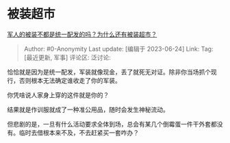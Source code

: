 # 被装超市
[军人的被装不都是统一配发的吗？为什么还有被装超市？](https://www.zhihu.com/question/594588069/answer/3085765111)

> Author: #0-Anonymity
> Last update: [编辑于 2023-06-24]
> Link:
> Tag: [最近更新, 军事]
> 评论区:
> 泛讨论:

恰恰就是因为是统一配发，军装就像现金，丢了就死无对证。除非你当场抓个现行，否则根本无法确定谁收走了你的军装。

你凭啥说人家身上穿的这件就是你的？

结果就是作训服就成了一种准公用品，随时会发生神秘流动。

但悲剧的是，一旦有什么活动要求全体到场，总会有某几个倒霉蛋一件干外套都没有。临时去借根本来不及，不去赶紧买一套咋办？